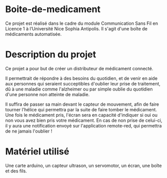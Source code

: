 # Boite-de-medicament
Ce projet est réalisé dans le cadre du module Communication Sans Fil en Licence 1 à l’Université Nice Sophia Antipolis.
Il s'agit d'une boîte de médicaments automatisée.


# Description du projet
Ce projet a pour but de créer un distributeur de médicament connecté.

Il permettrait de répondre à des besoins du quotidien, et de venir en aide aux personnes qui seraient succeptibles d'oublier leur prise de traitement, dû à une maladie comme l'alzheimer ou par simple oublie du quotidien d'une personne non atteinte de maladie.

Il suffira de passer sa main devant le capteur de mouvement, afin de faire tourner l'hélice qui permettra par la suite de faire tomber le médicament.
Une fois le médicament pris, l'écran sera en capacité d'indiquer si oui ou non vous avez bien pris votre médicament.
En cas de non prise de celui-ci, il y aura une notification envoyé sur l'application remote-red, qui permettra de ne jamais l'oublier !


# Matériel utilisé 
Une carte arduino,
un capteur ultrason, 
un servomotor, 
un écran, 
une boîte 
et 
des fils.
